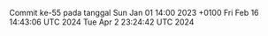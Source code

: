 Commit ke-55 pada tanggal Sun Jan 01 14:00 2023 +0100
Fri Feb 16 14:43:06 UTC 2024
Tue Apr  2 23:24:42 UTC 2024

